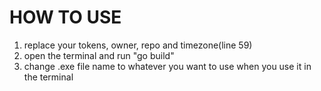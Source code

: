 # HOW TO USE
1. replace your tokens, owner, repo and timezone(line 59)
2. open the terminal and run "go build"
3. change .exe file name to whatever you want to use when you use it in the terminal